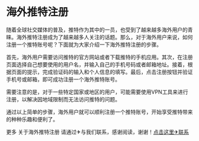 # 海外推特注册

随着全球社交媒体的普及，推特作为其中的一员，也受到了越来越多海外用户的青睐。海外推特注册成为了越来越多人关注的话题。那么，对于海外用户来说，如何注册一个推特账号呢？下面就为大家介绍一下海外推特注册的步骤。

首先，海外用户需要访问推特的官方网站或者下载推特的手机应用。其次，在注册页面选择自己想要使用的用户名，并输入自己的手机号码或者邮箱地址。接着，根据页面的提示，完成验证码的输入和个人信息的填写。最后，点击注册按钮并验证手机号或邮箱，即可成功注册一个海外推特账号。

需要注意的是，对于一些特定国家或地区的用户，可能需要使用VPN工具来进行注册，以解决因地域限制而无法访问推特的问题。

通过以上简单的步骤，海外用户就可以顺利注册一个推特账号，开始享受推特带来的种种乐趣和便利了。

更多 关于海外推特注册 请通过✈与我们联系，感谢阅读，谢谢！[点击这里✈联系](https://t.me/LM999bot)
